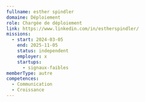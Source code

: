 ```yaml
---
fullname: esther spindler
domaine: Déploiement
role: Chargée de déploiement
link: https://www.linkedin.com/in/estherspindler/
missions:
  - start: 2024-03-05
    end: 2025-11-05
    status: independent
    employer: x
    startups:
      - signaux-faibles
memberType: autre
competences:
  - Communication
  - Croissance
---
```

